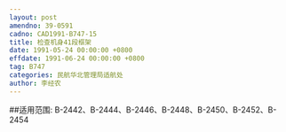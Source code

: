 ```yaml
---
layout: post
amendno: 39-0591
cadno: CAD1991-B747-15
title: 检查机身41段框架
date: 1991-05-24 00:00:00 +0800
effdate: 1991-06-24 00:00:00 +0800
tag: B747
categories: 民航华北管理局适航处
author: 李经农
---
```


##适用范围:
B-2442、B-2444、B-2446、B-2448、B-2450、B-2452、B-2454

